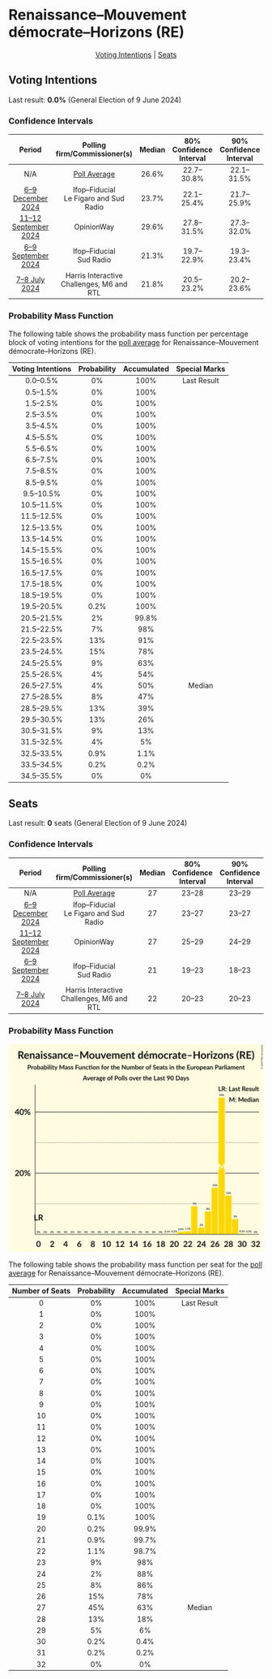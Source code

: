 # Renaissance–Mouvement démocrate–Horizons (RE)

<p align="center"><a href="#voting-intentions">Voting Intentions</a> | <a href="#seats">Seats</a></p>

## Voting Intentions

Last result: **0.0%** (General Election of 9 June 2024)

### Confidence Intervals

| Period     | Polling firm/Commissioner(s) | Median | 80% Confidence Interval | 90% Confidence Interval | 95% Confidence Interval | 99% Confidence Interval |
|:----------:|:----------------:|:-----------:|:-----------------------:|:-----------------------:|:-----------------------:|:-----------------------:|
| N/A | [Poll Average](average.html) | 26.6% | 22.7–30.8% | 22.1–31.5% | 21.7–32.0% | 20.9–33.0% |
| [6–9 December 2024](2024-12-09-Ifop–Fiducial.html) | Ifop–Fiducial <br> Le Figaro and Sud Radio | 23.7% | 22.1–25.4% | 21.7–25.9% | 21.3–26.3% | 20.5–27.2% |
| [11–12 September 2024](2024-09-12-OpinionWay.html) | OpinionWay | 29.6% | 27.8–31.5% | 27.3–32.0% | 26.9–32.5% | 26.0–33.4% |
| [6–9 September 2024](2024-09-09-Ifop–Fiducial.html) | Ifop–Fiducial <br> Sud Radio | 21.3% | 19.7–22.9% | 19.3–23.4% | 18.9–23.8% | 18.2–24.6% |
| [7–8 July 2024](2024-07-08-HarrisInteractive.html) | Harris Interactive <br> Challenges, M6 and RTL | 21.8% | 20.5–23.2% | 20.2–23.6% | 19.9–23.9% | 19.3–24.6% |

### Probability Mass Function

The following table shows the probability mass function per percentage block of voting intentions for the [poll average](average.html) for Renaissance–Mouvement démocrate–Horizons (RE).

| Voting Intentions | Probability | Accumulated | Special Marks |
|:-----------------:|:-----------:|:-----------:|:-------------:|
| 0.0–0.5% | 0% | 100% | Last Result |
| 0.5–1.5% | 0% | 100% |  |
| 1.5–2.5% | 0% | 100% |  |
| 2.5–3.5% | 0% | 100% |  |
| 3.5–4.5% | 0% | 100% |  |
| 4.5–5.5% | 0% | 100% |  |
| 5.5–6.5% | 0% | 100% |  |
| 6.5–7.5% | 0% | 100% |  |
| 7.5–8.5% | 0% | 100% |  |
| 8.5–9.5% | 0% | 100% |  |
| 9.5–10.5% | 0% | 100% |  |
| 10.5–11.5% | 0% | 100% |  |
| 11.5–12.5% | 0% | 100% |  |
| 12.5–13.5% | 0% | 100% |  |
| 13.5–14.5% | 0% | 100% |  |
| 14.5–15.5% | 0% | 100% |  |
| 15.5–16.5% | 0% | 100% |  |
| 16.5–17.5% | 0% | 100% |  |
| 17.5–18.5% | 0% | 100% |  |
| 18.5–19.5% | 0% | 100% |  |
| 19.5–20.5% | 0.2% | 100% |  |
| 20.5–21.5% | 2% | 99.8% |  |
| 21.5–22.5% | 7% | 98% |  |
| 22.5–23.5% | 13% | 91% |  |
| 23.5–24.5% | 15% | 78% |  |
| 24.5–25.5% | 9% | 63% |  |
| 25.5–26.5% | 4% | 54% |  |
| 26.5–27.5% | 4% | 50% | Median |
| 27.5–28.5% | 8% | 47% |  |
| 28.5–29.5% | 13% | 39% |  |
| 29.5–30.5% | 13% | 26% |  |
| 30.5–31.5% | 9% | 13% |  |
| 31.5–32.5% | 4% | 5% |  |
| 32.5–33.5% | 0.9% | 1.1% |  |
| 33.5–34.5% | 0.2% | 0.2% |  |
| 34.5–35.5% | 0% | 0% |  |


## Seats

Last result: **0** seats (General Election of 9 June 2024)

### Confidence Intervals

| Period     | Polling firm/Commissioner(s) | Median | 80% Confidence Interval | 90% Confidence Interval | 95% Confidence Interval | 99% Confidence Interval |
|:----------:|:----------------:|:------:|:-----------------------:|:-----------------------:|:-----------------------:|:-----------------------:|
| N/A | [Poll Average](average.html) | 27 | 23–28 | 23–29 | 23–29 | 21–29 |
| [6–9 December 2024](2024-12-09-Ifop–Fiducial.html) | Ifop–Fiducial <br> Le Figaro and Sud Radio | 27 | 23–27 | 23–27 | 22–27 | 20–29 |
| [11–12 September 2024](2024-09-12-OpinionWay.html) | OpinionWay | 27 | 25–29 | 24–29 | 24–29 | 23–30 |
| [6–9 September 2024](2024-09-09-Ifop–Fiducial.html) | Ifop–Fiducial <br> Sud Radio | 21 | 19–23 | 18–23 | 18–24 | 17–25 |
| [7–8 July 2024](2024-07-08-HarrisInteractive.html) | Harris Interactive <br> Challenges, M6 and RTL | 22 | 20–23 | 20–23 | 20–23 | 19–25 |

### Probability Mass Function

![Graph with seats probability mass function not yet produced](average-seats-pmf-renaissance–mouvementdémocrate–horizonsre.png "Seats Probability Mass Function")

The following table shows the probability mass function per seat for the [poll average](average.html) for Renaissance–Mouvement démocrate–Horizons (RE).

| Number of Seats | Probability | Accumulated | Special Marks |
|:---------------:|:-----------:|:-----------:|:-------------:|
| 0 | 0% | 100% | Last Result |
| 1 | 0% | 100% |  |
| 2 | 0% | 100% |  |
| 3 | 0% | 100% |  |
| 4 | 0% | 100% |  |
| 5 | 0% | 100% |  |
| 6 | 0% | 100% |  |
| 7 | 0% | 100% |  |
| 8 | 0% | 100% |  |
| 9 | 0% | 100% |  |
| 10 | 0% | 100% |  |
| 11 | 0% | 100% |  |
| 12 | 0% | 100% |  |
| 13 | 0% | 100% |  |
| 14 | 0% | 100% |  |
| 15 | 0% | 100% |  |
| 16 | 0% | 100% |  |
| 17 | 0% | 100% |  |
| 18 | 0% | 100% |  |
| 19 | 0.1% | 100% |  |
| 20 | 0.2% | 99.9% |  |
| 21 | 0.9% | 99.7% |  |
| 22 | 1.1% | 98.7% |  |
| 23 | 9% | 98% |  |
| 24 | 2% | 88% |  |
| 25 | 8% | 86% |  |
| 26 | 15% | 78% |  |
| 27 | 45% | 63% | Median |
| 28 | 13% | 18% |  |
| 29 | 5% | 6% |  |
| 30 | 0.2% | 0.4% |  |
| 31 | 0.2% | 0.2% |  |
| 32 | 0% | 0% |  |


